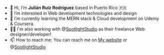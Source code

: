 - 👋 Hi, I’m **Julián Ruiz Rodríguez** based in Puerto Rico 🇵🇷
- 👀 I’m interested in Web development technologies and design
- 🌱 I’m currently learning the MERN stack & Cloud development on Udemy & Coursera. 
- 🤳🏼 I'm also working with @[SpotlightStudio](https://www.spotlightstudiopr.com/) as their freelance Web designer/developer!
- 📫 How to reach me: You can reach me on [My website](https://www.julianrr.com) or @[SpotlightStudio](https://www.spotlightstudiopr.com/)

<!---
julianyo/julianyo is a ✨ special ✨ repository because its `README.md` (this file) appears on your GitHub profile.
You can click the Preview link to take a look at your changes.
--->
